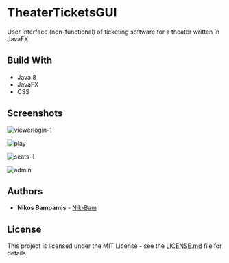 # TheaterTicketsGUI

User Interface (non-functional) of ticketing software for a theater written in JavaFX

## Build With

* Java 8
* JavaFX
* CSS

## Screenshots

![viewerlogin-1](https://cloud.githubusercontent.com/assets/22759513/19269510/ad3d17d6-8fc3-11e6-8b89-3ed9b023bebc.png)

![play](https://cloud.githubusercontent.com/assets/22759513/19269412/168bafc8-8fc3-11e6-9571-670560f2c912.png)

![seats-1](https://cloud.githubusercontent.com/assets/22759513/19269428/2edd4adc-8fc3-11e6-8b92-01b08e599705.png)

![admin](https://cloud.githubusercontent.com/assets/22759513/19269422/24254fc2-8fc3-11e6-8545-43be13a3fda5.png)

## Authors

* **Nikos Bampamis** - [Nik-Bam](https://github.com/Nik-Bam)

## License

This project is licensed under the MIT License - see the [LICENSE.md](LICENSE.md) file for details
